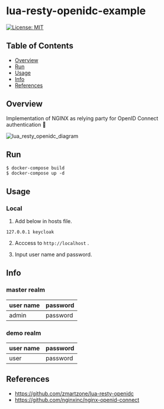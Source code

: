 # lua-resty-openidc-example
[![License: MIT](https://img.shields.io/badge/License-MIT-yellow.svg)](https://opensource.org/licenses/MIT)


## Table of Contents
- [Overview](#overview)
- [Run](#run)
- [Usage](#usage)
- [Info](#info)
- [References](#references)

## Overview
Implementation of NGINX as relying party for OpenID Connect authentication :traffic_light:

![lua_resty_openidc_diagram](https://user-images.githubusercontent.com/33596117/71304146-e3974700-2405-11ea-86bb-66f1119447ab.png)

## Run
```
$ docker-compose build
$ docker-compose up -d
```

## Usage

### Local
1. Add below in hosts file.
```
127.0.0.1 keycloak
```
2. Acccess to ``http://localhost`` .

3. Input user name and password.

## Info
### master realm
|user name  |password  |
|---|---|
|admin  |password  |

### demo realm
|user name  |password  |
|---|---|
|user  |password  |

## References
- https://github.com/zmartzone/lua-resty-openidc
- https://github.com/nginxinc/nginx-openid-connect

